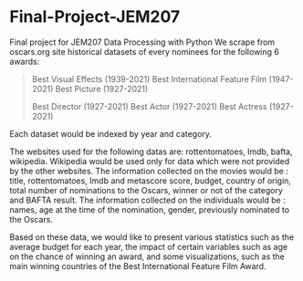 # Final-Project-JEM207
Final project for JEM207 Data Processing with Python
We scrape from oscars.org site historical datasets of every nominees for the following 6 awards:
>
> Best Visual Effects (1939-2021)
> Best International Feature Film (1947-2021)
> Best Picture (1927-2021)
> 
> Best Director (1927-2021)
> Best Actor (1927-2021)
> Best Actress (1927-2021)

Each dataset would be indexed by year and category.

The websites used for the following datas are: 
rottentomatoes, Imdb, bafta, wikipedia.
 Wikipedia would be used only for data which were not provided by the other websites. The information collected on the movies would be : title, rottentomatoes, Imdb and metascore score, budget, country of origin, total number of nominations to the Oscars, winner or not of the category and BAFTA result. The information collected on the individuals would be : names, age at the time of the nomination, gender, previously nominated to the Oscars.

Based on these data, we would like to present various statistics such as the average budget for each year, the impact of certain variables such as age on the chance of winning an award, and some visualizations, such as the main winning countries of the Best International Feature Film Award.
